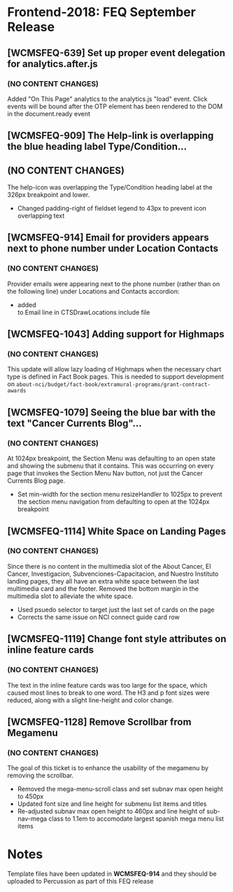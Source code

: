 # Frontend-2018: FEQ September Release

## [WCMSFEQ-639] Set up proper event delegation for analytics.after.js
### (NO CONTENT CHANGES)

Added "On This Page" analytics to the analytics.js "load" event. Click events will be bound after the OTP element has been rendered to the DOM in the document.ready event

## [WCMSFEQ-909] The Help-link is overlapping the blue heading label Type/Condition...
## (NO CONTENT CHANGES)

The help-icon was overlapping the Type/Condition heading label at the 326px breakpoint and lower.
  * Changed padding-right of fieldset legend to 43px to prevent icon overlapping text 

## [WCMSFEQ-914] Email for providers appears next to phone number under Location Contacts
### (NO CONTENT CHANGES)

Provider emails were appearing next to the phone number (rather than on the following line) under Locations and Contacts accordion:
  * added <br> to Email line in CTSDrawLocations include file
  
## [WCMSFEQ-1043] Adding support for Highmaps
### (NO CONTENT CHANGES)
This update will allow lazy loading of Highmaps when the necessary chart type is defined in Fact Book pages. This is needed to support development on `about-nci/budget/fact-book/extramural-programs/grant-contract-awards`

## [WCMSFEQ-1079] Seeing the blue bar with the text "Cancer Currents Blog"...
### (NO CONTENT CHANGES)

At 1024px breakpoint, the Section Menu was defaulting to an open state and showing the submenu that it contains.  This was occurring on every page that invokes the Section Menu Nav button, not just the Cancer Currents Blog page.
  * Set min-width for the section menu resizeHandler to 1025px to prevent the section menu navigation from defaulting to open at the 1024px breakpoint

## [WCMSFEQ-1114] White Space on Landing Pages 
### (NO CONTENT CHANGES)

Since there is no content in the multimedia slot of the About Cancer, El Cancer, Investigacion, Subvenciones-Capacitacion, and Nuestro Instituto landing pages, they all have an extra white space between the last multimedia card and the footer.  Removed the bottom margin in the multimedia slot to alleviate the white space.
  * Used psuedo selector to target just the last set of cards on the page
  * Corrects the same issue on NCI connect guide card row

## [WCMSFEQ-1119] Change font style attributes on inline feature cards
### (NO CONTENT CHANGES)

The text in the inline feature cards was too large for the space, which caused most lines to break to one word. The H3 and p font sizes were reduced, along with a slight line-height and color change. 

## [WCMSFEQ-1128] Remove Scrollbar from Megamenu
### (NO CONTENT CHANGES)

The goal of this ticket is to enhance the usability of the megamenu by removing the scrollbar. 
  * Removed the mega-menu-scroll class and set subnav max open height to 450px
  * Updated font size and line height for submenu list items and titles
  * Re-adjusted subnav max open height to 460px and line height of sub-nav-mega class to 1.1em to accomodate largest spanish mega menu list items


# Notes

Template files have been updated in **WCMSFEQ-914** and they should be uploaded to Percussion as part of this FEQ release